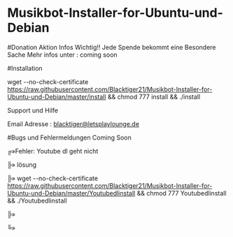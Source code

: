 # Musikbot-Installer-for-Ubuntu-und-Debian
#Donation Aktion Infos Wichtig!!
Jede Spende bekommt eine Besondere Sache Mehr infos unter : coming soon
<dl>


</dl>


#Installation


wget --no-check-certificate https://raw.githubusercontent.com/Blacktiger21/Musikbot-Installer-for-Ubuntu-und-Debian/master/install && chmod 777 install && ./install


Support und Hilfe

 Email Adresse : blacktiger@letsplaylounge.de



#Bugs und Fehlermeldungen Coming Soon

╔»Fehler: Youtube dl geht nicht

╠» lösung 


╠»  wget --no-check-certificate https://raw.githubusercontent.com/Blacktiger21/Musikbot-Installer-for-Ubuntu-und-Debian/master/Youtubedlinstall && chmod 777 Youtubedlinstall && ./Youtubedlinstall

╠»

╚» 
